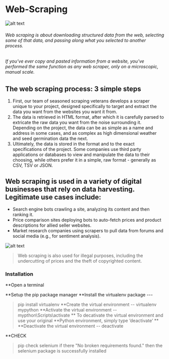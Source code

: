 # Web-Scraping

  ![alt text](https://www.webharvy.com/images/web%20scraping.png)
###### Web scraping is about downloading structured data from the web, selecting some of that data, and passing along what you selected to another process.

###### If you’ve ever copy and pasted information from a website, you’ve performed the same function as any web scraper, only on a microscopic, manual scale.

## The web scraping process: 3 simple steps
1. First, our team of seasoned scraping veterans develops a scraper unique to your project, designed specifically to target and extract the data you want from the websites you want it from.
2. The data is retrieved in HTML format, after which it is carefully parsed to extricate the raw data you want from the noise surrounding it. Depending on the project, the data can be as simple as a name and address in some cases, and as complex as high dimensional weather and seed germination data the next.
3. Ultimately, the data is stored in the format and to the exact specifications of the project. Some companies use third party applications or databases to view and manipulate the data to their choosing, while others prefer it in a simple, raw format - generally as CSV, TSV or JSON.
## Web scraping is used in a variety of digital businesses that rely on data harvesting. Legitimate use cases include:
* Search engine bots crawling a site, analyzing its content and then ranking it.
* Price comparison sites deploying bots to auto-fetch prices and product descriptions for allied seller websites.
* Market research companies using scrapers to pull data from forums and social media (e.g., for sentiment analysis).

![alt text](https://www.imperva.com/learn/wp-content/uploads/sites/13/2019/01/web-scraping-attack.jpg)

> Web scraping is also used for illegal purposes, including the undercutting of prices and the theft of copyrighted content. 

### Installation
**Open a terminal  

**Setup the pip package manager
**Install the virtualenv package  ---
>pip install virtualenv
**Create the virtual environment --
>virtualenv mypython
**Activate the virtual environment --
>mypthon\Scripts\activate
** To decativate the virtual environment and use your original 
**Python environment, simply type ‘deactivate’ **
**Deactivate the virtual environment  --
>deactivate

**CHECK 
>pip check selenium
 if there "No broken requirements found."
 then the selenium package is successfully installed

